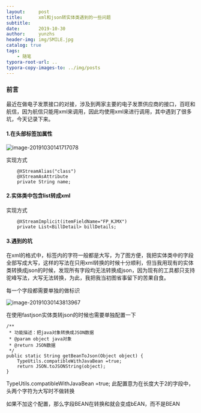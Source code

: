 ```yaml
---
layout:     post
title:      xml和json转实体类遇到的一些问题
subtitle:   
date:       2019-10-30
author:     yunzhs
header-img: img/SMILE.jpg
catalog: true
tags:
    - 随笔
typora-root-url: ..
typora-copy-images-to: ../img/posts
---
```


### 前言

​		最近在做电子发票接口的对接，涉及到两家主要的电子发票供应商的接口，百旺和航信，因为航信只能用xml来调用，因此均使用xml来进行调用，其中遇到了很多坑，今天记录下来。

#### 1.在头部标签加属性

![image-20191030141717078](/img/posts/image-20191030141717078.png)

实现方式

```
    @XStreamAlias("class")
    @XStreamAsAttribute
    private String name;
```



#### 2.实体类中包含list转成xml

实现方式

```
    @XStreamImplicit(itemFieldName="FP_KJMX")
    private List<BillDetail> billDetails;
```



#### 3.遇到的坑

​		在xml的格式中，标签内的字符一般都是大写，为了图方便，我把实体类中的字段全部写成大写，这样的写法在只用xml转换的时候十分顺利，但当我用现有的实体类转换成json的时候，发现所有字段均无法转换成json，因为现有的工具都只支持驼峰写法，大写无法转换，为此，我把我当初图省事留下的苦果自食。

每一个字段都需要单独的做标识

![image-20191030143813967](/img/posts/image-20191030143813967.png)

在使用fastjson实体类转json的时候也需要单独配置一下

```
/**
 * 功能描述：把java对象转换成JSON数据
 * @param object java对象
 * @return JSON数据
 */
public static String getBeanToJson(Object object) {
    TypeUtils.compatibleWithJavaBean =true;
    return JSON.toJSONString(object);
}
```

TypeUtils.compatibleWithJavaBean =true; 此配置意为在长度大于2的字段中，头两个字符为大写时不做转换

如果不加这个配置，那么字段BEAN在转换和就会变成bEAN，而不是BEAN